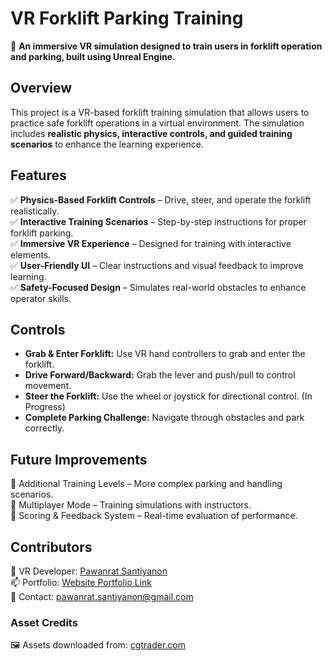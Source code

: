 # VR Forklift Parking Training  

🚀 **An immersive VR simulation designed to train users in forklift operation and parking, built using Unreal Engine.**  

## Overview  
This project is a VR-based forklift training simulation that allows users to practice safe forklift operations in a virtual environment. The simulation includes **realistic physics, interactive controls, and guided training scenarios** to enhance the learning experience.  

## Features  
✅ **Physics-Based Forklift Controls** – Drive, steer, and operate the forklift realistically.  </br>
✅ **Interactive Training Scenarios** – Step-by-step instructions for proper forklift parking. </br> 
✅ **Immersive VR Experience** – Designed for training with interactive elements.  </br>
✅ **User-Friendly UI** – Clear instructions and visual feedback to improve learning.  </br>
✅ **Safety-Focused Design** – Simulates real-world obstacles to enhance operator skills.  </br>

## Controls  
- **Grab & Enter Forklift:** Use VR hand controllers to grab and enter the forklift.  </br>
- **Drive Forward/Backward:** Grab the lever and push/pull to control movement.  </br>
- **Steer the Forklift:** Use the wheel or joystick for directional control. (In Progress) </br>
- **Complete Parking Challenge:** Navigate through obstacles and park correctly.</br>

## Future Improvements
🔹 Additional Training Levels – More complex parking and handling scenarios. </br>
🔹 Multiplayer Mode – Training simulations with instructors.</br>
🔹 Scoring & Feedback System – Real-time evaluation of performance.</br>

## Contributors
👤 VR Developer: [Pawanrat Santiyanon](https://www.linkedin.com/in/pawanrat-santiyanon/) </br>
📫 Portfolio: [Website Portfolio Link](https://nookpawanrat.github.io/portfolio/) </br>
📧 Contact: pawanrat.santiyanon@gmail.com </br>

### Asset Credits
🖼️ Assets downloaded from: [cgtrader.com](https://www.cgtrader.com/)  
